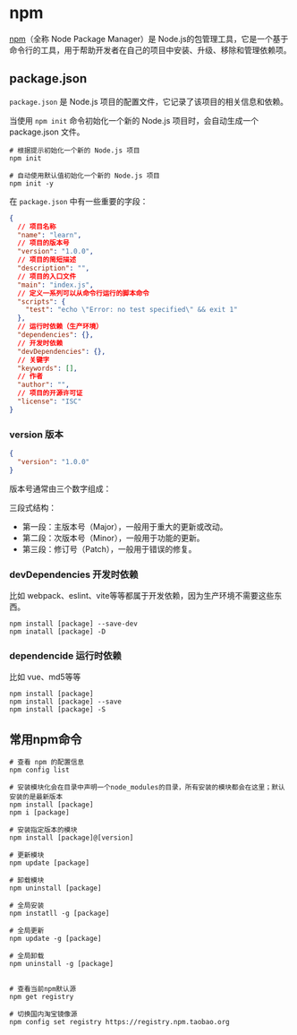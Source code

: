 # npm

[npm](https://www.npmjs.com/)（全称 Node Package Manager）是 Node.js的包管理工具，它是一个基于命令行的工具，用于帮助开发者在自己的项目中安装、升级、移除和管理依赖项。

## package.json

`package.json` 是 Node.js 项目的配置文件，它记录了该项目的相关信息和依赖。

当使用 `npm init` 命令初始化一个新的 Node.js 项目时，会自动生成一个 package.json 文件。

```shell
# 根据提示初始化一个新的 Node.js 项目
npm init

# 自动使用默认值初始化一个新的 Node.js 项目
npm init -y
```

在 `package.json` 中有一些重要的字段：

```json
{
  // 项目名称
  "name": "learn",
  // 项目的版本号
  "version": "1.0.0",
  // 项目的简短描述
  "description": "",
  // 项目的入口文件
  "main": "index.js",
  // 定义一系列可以从命令行运行的脚本命令
  "scripts": {
    "test": "echo \"Error: no test specified\" && exit 1"
  },
  // 运行时依赖（生产环境）
  "dependencies": {},
  // 开发时依赖
  "devDependencies": {},
  // 关键字
  "keywords": [],
  // 作者
  "author": "",
  // 项目的开源许可证
  "license": "ISC"
}
```

### version 版本

```json
{
  "version": "1.0.0"
}
```

版本号通常由三个数字组成：

三段式结构：

- 第一段：主版本号（Major），一般用于重大的更新或改动。
- 第二段：次版本号（Minor），一般用于功能的更新。
- 第三段：修订号（Patch），一般用于错误的修复。

### devDependencies 开发时依赖

比如 webpack、eslint、vite等等都属于开发依赖，因为生产环境不需要这些东西。

```shell
npm install [package] --save-dev
npm inatall [package] -D
```



### dependencide 运行时依赖

比如 vue、md5等等

```shell
npm install [package]
npm install [package] --save
npm install [package] -S
```



## 常用npm命令

```shell
# 查看 npm 的配置信息
npm config list

# 安装模块化会在目录中声明一个node_modules的目录，所有安装的模块都会在这里；默认安装的是最新版本
npm install [package]
npm i [package]

# 安装指定版本的模块
npm install [package]@[version]

# 更新模块
npm update [package]

# 卸载模块
npm uninstall [package]  

# 全局安装
npm instatll -g [package]

# 全局更新
npm update -g [package]

# 全局卸载
npm uninstall -g [package]


# 查看当前npm默认源
npm get registry

# 切换国内淘宝镜像源
npm config set registry https://registry.npm.taobao.org
```

